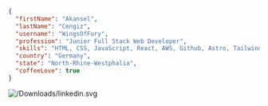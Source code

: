 

```JSON
{
  "firstName": "Akansel",
  "lastName": "Cengiz",
  "username": "WingsOfFury",
  "profession": "Junior Full Stack Web Developer",
  "skills": "HTML, CSS, JavaScript, React, AWS, Github, Astro, TailwindCSS, Cypress",
  "country": "Germany",
  "state": "North-Rhine-Westphalia",
  "coffeeLove": true
}
```


![/Downloads/linkedin.svg]({[BadgeURLHere](https://img.shields.io/badge/LinkedIn-0077B5?style=for-the-badge&logo=linkedin&logoColor=white)})
